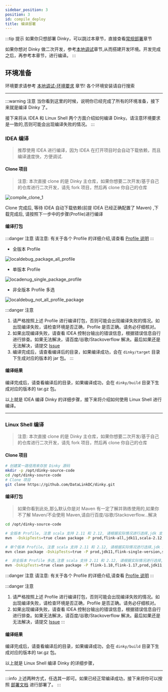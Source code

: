 ```yaml
---
sidebar_position: 3
position: 3
id: compile_deploy
title: 编译部署
---
```


:::tip 提示
如果你只想部署 Dinky，可以跳过本章节，直接查看[常规部署](./normal_deploy)章节

如果你想对 Dinky 做二次开发，参考[本地调试](../developer_guide/local_debug)章节,从而搭建开发环境。开发完成之后，再参考本章节，进行编译。
:::


## 环境准备

环境要求请参考 [本地调试-环境要求](../developer_guide/local_debug#环境要求) 章节! 各个环境安装请自行搜索


---


:::warning 注意
当你看到这里的时候，说明你已经完成了所有的环境准备，接下来就是编译 Dinky 了。

接下来将从 IDEA 和 Linux Shell 两个方面介绍如何编译 Dinky。请注意环境要求是一致的,否则可能会出现编译失败的情况。
:::

### IDEA 编译

> 推荐使用 IDEA 进行编译，因为 IDEA 在打开项目时会自动下载依赖，而且编译速度快，方便调试.

#### Clone 项目
> 注意: 本次直接 clone 的是 Dinky 主仓库，如果你想要二次开发/基于自己的仓库进行二次开发，请先 fork 项目，然后再 clone 你自己的仓库

![compile_clone_1](http://pic.dinky.org.cn/dinky/docs/zh-CN/complie/complie_clone_1.png)

Clone 完成后, 等待 IDEA 自动下载依赖(前提 IDEA 已经正确配置了 Maven) ,下载完成后, 请按照下一步中的步骤(Profile)进行编译


#### 编译打包


:::danger 注意
请注意: 有关于各个 Profile 的详细介绍,请查看 [Profile 说明](../developer_guide/local_debug#Profile-说明)
:::

- 全版本 Profile

![localdebug_package_all_profile](http://pic.dinky.org.cn/dinky/docs/zh-CN/developer_guide/local_debug/localdebug_package_all_profile.png)

- 单版本 Profile

![locadenug_single_package_profile](http://pic.dinky.org.cn/dinky/docs/zh-CN/developer_guide/local_debug/locadenug_single_package_profile.png)

- 非全版本 Profile 多选

![localdebug_not_all_profile_package](http://pic.dinky.org.cn/dinky/docs/zh-CN/developer_guide/local_debug/localdebug_not_all_profile_package.png)


:::danger 注意
1. 请严格按照上述 Profile 进行编译打包，否则可能会出现编译失败的情况。如出现编译失败，请检查环境是否正确，Profile 是否正确。请务必仔细核对。
2. 如果出现编译失败，请查看 IDEA 控制台输出的错误信息，根据错误信息自行进行排查。如果无法解决，请百度/谷歌/Stackoverflow 解决。最后如果还是无法解决，请提交 [Issue](https://github.com/DataLinkDC/dinky/issues/new/choose)
3. 编译完成后，请查看编译后的目录，如果编译成功，会在 `dinky/target` 目录下生成对应的版本的 jar 包。
:::

#### 编译结果

编译完成后，请查看编译后的目录，如果编译成功，会在 `dinky/build` 目录下生成对应的版本的 tar.gz 包。


以上就是 IDEA 编译 Dinky 的详细步骤，接下来将介绍如何使用 Linux Shell 进行编译。

---

### Linux Shell 编译

> 注意: 本次直接 clone 的是 Dinky 主仓库，如果你想要二次开发/基于自己的仓库进行二次开发，请先 fork 项目，然后再 clone 你自己的仓库

#### Clone 项目

```bash
# 创建某一路径用来存放 Dinky 源码
mkdir -p /opt/dinky-source-code
cd /opt/dinky-source-code
# Clone 项目
git clone https://github.com/DataLinkDC/dinky.git
```

#### 编译打包

> 如果你看到此处,那么默认你是对 Maven 有一定了解并熟练使用的,如果你不了解 Maven/不会使用 Maven,请自行百度/谷歌/Stackoverflow...解决

```bash
cd /opt/dinky-source-code

# 全版本 Profile, 注意 scala 支持 2.11 和 2.12, 请根据实际情况进行选择,jdk 支持 8/11,请根据实际情况进行选择
mvn  -DskipTests=true clean package -P prod,flink-all,jdk11,scala-2.12,aliyun,!dev,!flink-single-version,!jdk-1.8

# 单个版本 Profile, 注意 scala 支持 2.11 和 2.12, 请根据实际情况进行选择,jdk 支持 8/11,请根据实际情况进行选择
mvn clean package -DskipTests=true -P prod,jdk11,flink-single-version,scala-2.12,aliyun,flink-1.16,!dev,!jdk-1.8

#  非全版本 Profile 多选,注意 scala 支持 2.11 和 2.12, 请根据实际情况进行选择,jdk 支持 8/11,请根据实际情况进行选择
mvn -DskipTests=true clean package -P flink-1.18,flink-1.17,prod,jdk11,flink-single-version,scala-2.12,aliyun,!dev,!jdk-1.8
```

:::danger 注意
请注意: 有关于各个 Profile 的详细介绍,请查看 [Profile 说明](../developer_guide/local_debug#Profile-说明)
:::

:::danger 注意
1. 请严格按照上述 Profile 进行编译打包，否则可能会出现编译失败的情况。如出现编译失败，请检查环境是否正确，Profile 是否正确。请务必仔细核对。
2. 如果出现编译失败，请查看 IDEA 控制台输出的错误信息，根据错误信息自行进行排查。如果无法解决，请百度/谷歌/Stackoverflow 解决。最后如果还是无法解决，请提交 [Issue](https://github.com/DataLinkDC/dinky/issues)
:::

#### 编译结果

编译完成后，请查看编译后的目录，如果编译成功，会在 `dinky/build` 目录下生成对应的版本的 tar.gz 包。

以上就是 Linux Shell 编译 Dinky 的详细步骤，

---

:::info
上述两种方式，任选其一即可。如果已经正常编译成功，接下来将你可以按照 [部署文档](./normal_deploy) 进行部署了。
:::







